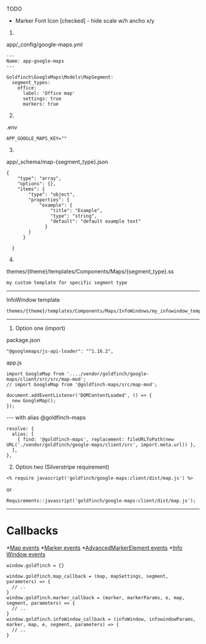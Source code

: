 TODO

* Marker Font Icon [checked] - hide scale w/h ancho x/y

1)

app/_config/google-maps.yml
```
---
Name: app-google-maps
---

Goldfinch\GoogleMaps\Models\MapSegment:
  segment_types:
    office:
      label: 'Office map'
      settings: true
      markers: true
```

2)

.env
```
APP_GOOGLE_MAPS_KEY=""
```

3)

app/_schema/map-{segment_type}.json
```
{
    "type": "array",
    "options": {},
    "items": {
        "type": "object",
        "properties": {
            "example": {
                "title": "Example",
                "type": "string",
                "default": "default example text"
              }
        }
      }

  }
```

4)

themes/{theme}/templates/Components/Maps/{segment_type}.ss

```
my custom template for specific segment type
```

---

InfoWindow template

```
themes/{theme}/templates/Components/Maps/InfoWindows/my_infowindow_template.ss
```

---- 


1) Option one (import)

package.json
```
"@googlemaps/js-api-loader": "^1.16.2",
```

app.js
```
import GoogleMap from '..../vendor/goldfinch/google-maps/client/src/src/map-mod';
// import GoogleMap from '@goldfinch-maps/src/map-mod';

document.addEventListener('DOMContentLoaded', () => {
  new GoogleMap();
});
```

--- with alias @goldfinch-maps
```
resolve: {
  alias: [
    { find: '@goldfinch-maps', replacement: fileURLToPath(new URL('./vendor/goldfinch/google-maps/client/src', import.meta.url)) },
  ],
},
```

2) Option two (Silverstripe requirement)
```
<% require javascript('goldfinch/google-maps:client/dist/map.js') %>
```
or
```
Requirements::javascript('goldfinch/google-maps:client/dist/map.js');
```

---

# Callbacks

*[Map events](https://developers.google.com/maps/documentation/javascript/events)
*[Marker events](https://developers.google.com/maps/documentation/javascript/reference/marker#Marker-Events)
*[AdvancedMarkerElement events](https://developers.google.com/maps/documentation/javascript/reference/advanced-markers#AdvancedMarkerElement-Events)
*[Info Window events](https://developers.google.com/maps/documentation/javascript/reference/info-window#InfoWindow-Events)
```
window.goldfinch = {}

window.goldfinch.map_callback = (map, mapSettings, segment, parameters) => {
  // ..
}
window.goldfinch.marker_callback = (marker, markerParams, e, map, segment, parameters) => {
  // ..
}
window.goldfinch.infoWindow_callback = (infoWindow, infowindowParams, marker, map, e, segment, parameters) => {
  // ..
}
```
